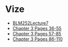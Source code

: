 # Vize

<!--Index-->

- [BLM252Lecture7](./Ders%20%C4%B0%C3%A7eri%C4%9Fi/Vize/BLM252Lecture7.pdf)
- [Chapter 3 Pages 36-55](./Ders%20%C4%B0%C3%A7eri%C4%9Fi/Vize/Chapter%203%20Pages%2036-55.pdf)
- [Chapter 3 Pages 57-85](./Ders%20%C4%B0%C3%A7eri%C4%9Fi/Vize/Chapter%203%20Pages%2057-85.pdf)
- [Chapter 3 Pages 86-110](./Ders%20%C4%B0%C3%A7eri%C4%9Fi/Vize/Chapter%203%20Pages%2086-110.pdf)

<!--Index-->

